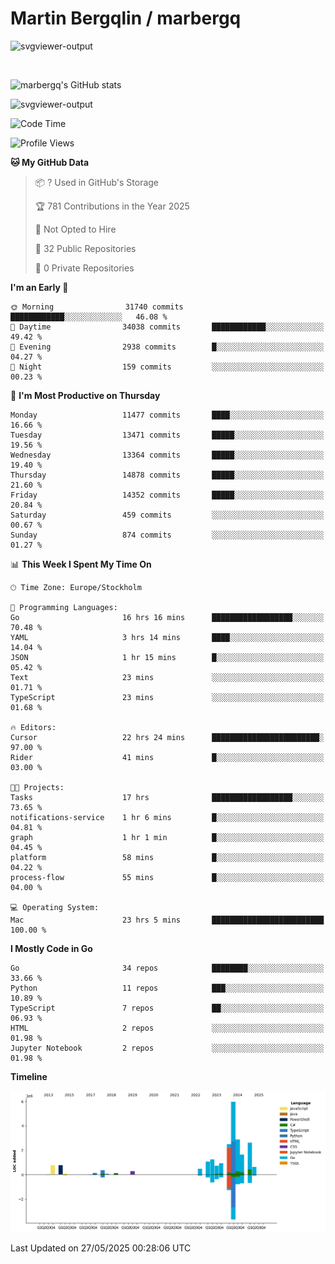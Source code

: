 # Martin Bergqlin / marbergq

![svgviewer-output](https://user-images.githubusercontent.com/2405410/206014777-22d41ecb-c24f-421d-b7d9-bba2cb5bb0de.svg)

<br>

<!--- [![Martin's Week](https://github-readme-stats.vercel.app/api/wakatime?username=marbergq&theme=dark)](https://github.com/anuraghazra/github-readme-stats) -->

![marbergq's GitHub stats](https://github-readme-stats.vercel.app/api?username=marbergq&count_private=true&show_icons=true)

![svgviewer-output](https://wakatime.com/badge/user/3f0a2069-6683-4e19-9a4a-7d21ea815067.svg)

<!--START_SECTION:waka-->
![Code Time](http://img.shields.io/badge/Code%20Time-5%2C108%20hrs%2015%20mins-blue)

![Profile Views](http://img.shields.io/badge/Profile%20Views-0-blue)

**🐱 My GitHub Data** 

> 📦 ? Used in GitHub's Storage 
 > 
> 🏆 781 Contributions in the Year 2025
 > 
> 🚫 Not Opted to Hire
 > 
> 📜 32 Public Repositories 
 > 
> 🔑 0 Private Repositories 
 > 
**I'm an Early 🐤** 

```text
🌞 Morning                31740 commits       ████████████░░░░░░░░░░░░░   46.08 % 
🌆 Daytime                34038 commits       ████████████░░░░░░░░░░░░░   49.42 % 
🌃 Evening                2938 commits        █░░░░░░░░░░░░░░░░░░░░░░░░   04.27 % 
🌙 Night                  159 commits         ░░░░░░░░░░░░░░░░░░░░░░░░░   00.23 % 
```
📅 **I'm Most Productive on Thursday** 

```text
Monday                   11477 commits       ████░░░░░░░░░░░░░░░░░░░░░   16.66 % 
Tuesday                  13471 commits       █████░░░░░░░░░░░░░░░░░░░░   19.56 % 
Wednesday                13364 commits       █████░░░░░░░░░░░░░░░░░░░░   19.40 % 
Thursday                 14878 commits       █████░░░░░░░░░░░░░░░░░░░░   21.60 % 
Friday                   14352 commits       █████░░░░░░░░░░░░░░░░░░░░   20.84 % 
Saturday                 459 commits         ░░░░░░░░░░░░░░░░░░░░░░░░░   00.67 % 
Sunday                   874 commits         ░░░░░░░░░░░░░░░░░░░░░░░░░   01.27 % 
```


📊 **This Week I Spent My Time On** 

```text
🕑︎ Time Zone: Europe/Stockholm

💬 Programming Languages: 
Go                       16 hrs 16 mins      ██████████████████░░░░░░░   70.48 % 
YAML                     3 hrs 14 mins       ████░░░░░░░░░░░░░░░░░░░░░   14.04 % 
JSON                     1 hr 15 mins        █░░░░░░░░░░░░░░░░░░░░░░░░   05.42 % 
Text                     23 mins             ░░░░░░░░░░░░░░░░░░░░░░░░░   01.71 % 
TypeScript               23 mins             ░░░░░░░░░░░░░░░░░░░░░░░░░   01.68 % 

🔥 Editors: 
Cursor                   22 hrs 24 mins      ████████████████████████░   97.00 % 
Rider                    41 mins             █░░░░░░░░░░░░░░░░░░░░░░░░   03.00 % 

🐱‍💻 Projects: 
Tasks                    17 hrs              ██████████████████░░░░░░░   73.65 % 
notifications-service    1 hr 6 mins         █░░░░░░░░░░░░░░░░░░░░░░░░   04.81 % 
graph                    1 hr 1 min          █░░░░░░░░░░░░░░░░░░░░░░░░   04.45 % 
platform                 58 mins             █░░░░░░░░░░░░░░░░░░░░░░░░   04.22 % 
process-flow             55 mins             █░░░░░░░░░░░░░░░░░░░░░░░░   04.00 % 

💻 Operating System: 
Mac                      23 hrs 5 mins       █████████████████████████   100.00 % 
```

**I Mostly Code in Go** 

```text
Go                       34 repos            ████████░░░░░░░░░░░░░░░░░   33.66 % 
Python                   11 repos            ███░░░░░░░░░░░░░░░░░░░░░░   10.89 % 
TypeScript               7 repos             ██░░░░░░░░░░░░░░░░░░░░░░░   06.93 % 
HTML                     2 repos             ░░░░░░░░░░░░░░░░░░░░░░░░░   01.98 % 
Jupyter Notebook         2 repos             ░░░░░░░░░░░░░░░░░░░░░░░░░   01.98 % 
```



**Timeline**

![Lines of Code chart](https://raw.githubusercontent.com/marbergq/marbergq/main/assets/bar_graph.png)


 Last Updated on 27/05/2025 00:28:06 UTC
<!--END_SECTION:waka-->
